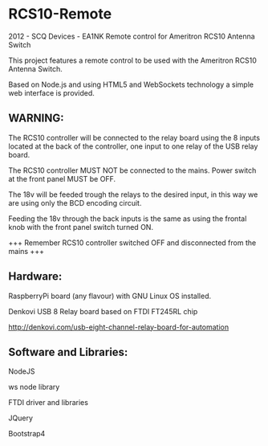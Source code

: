 # RCS10-Remote
2012 - SCQ Devices - EA1NK
Remote control for Ameritron RCS10 Antenna Switch

This project features a remote control to be used with the Ameritron RCS10 Antenna Switch.

Based on Node.js and using HTML5 and WebSockets technology a simple web interface is provided.

WARNING:
----------------------------------------------------------------

The RCS10 controller will be connected to the relay board using the 8 inputs located at the back of the controller, one input to one relay of the USB relay board. 

The RCS10 controller MUST NOT be connected to the mains. Power switch at the front panel MUST be OFF.

The 18v will be feeded trough the relays to the desired input, in this way we are using only the BCD encoding circuit. 

Feeding the 18v through the back inputs is the same as using the frontal knob with the front panel switch turned ON.

+++ Remember RCS10 controller switched OFF and disconnected from the mains +++


Hardware:
----------------------------------------------------------------

RaspberryPi board (any flavour) with GNU Linux OS installed.

Denkovi USB 8 Relay board based on FTDI FT245RL chip

http://denkovi.com/usb-eight-channel-relay-board-for-automation
 
  
Software and Libraries:
----------------------------------------------------------------

 NodeJS
 
 ws node library
 
 FTDI driver and libraries

 JQuery
 
 Bootstrap4

